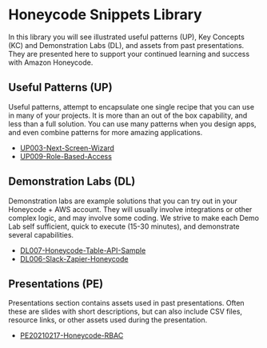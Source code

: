 Honeycode Snippets Library
======

In this library you will see illustrated useful patterns (UP), Key Concepts (KC) and Demonstration Labs (DL), and assets from past presentations. They are presented here to support your continued learning and success with Amazon Honeycode.

## Useful Patterns (UP)

Useful patterns, attempt to encapsulate one single recipe that you can use in many of your projects. It is more than an out of the box capability, and less than a full solution. You can use many patterns when you design apps, and even combine patterns for more amazing applications.

* [UP003-Next-Screen-Wizard](Patterns/UP003-Next-Screen-Wizard)
* [UP009-Role-Based-Access](Patterns/UP009-Role-Based-Access)

## Demonstration Labs (DL)

Demonstration labs are example solutions that you can try out in your Honeycode + AWS account. They will usually involve integrations or other complex logic, and may involve some coding. We strive to make each Demo Lab self sufficient, quick to execute (15-30 minutes), and demonstrate several capabilities.

* [DL007-Honeycode-Table-API-Sample](https://github.com/aws-samples/amazon-honeycode-table-api-integration-sample)
* [DL006-Slack-Zapier-Honeycode](Demos/DL006-Slack-Zapier-Honeycode)

## Presentations (PE)

Presentations section contains assets used in past presentations. Often these are slides with short descriptions, but can also include CSV files, resource links, or other assets used during the presentation.

* [PE20210217-Honeycode-RBAC](Presentations/PE20210217-Honeycode-RBAC)


